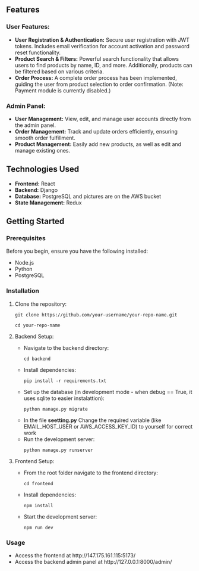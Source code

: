 <h2>Features</h1>
<h3> User Features:</h3>
<ul>
<li><strong>User Registration & Authentication:</strong> Secure user registration with JWT tokens. Includes email verification for account activation and password reset functionality.</li>
<li><strong>Product Search & Filters:</strong> Powerful search functionality that allows users to find products by name, ID, and more. Additionally, products can be filtered based on various criteria.</li>
<li><strong>Order Process:</strong> A complete order process has been implemented, guiding the user from product selection to order confirmation. (Note: Payment module is currently disabled.)</li>
</ul>

<h3>Admin Panel:</h3>
<ul>
<li><strong>User Management:</strong> View, edit, and manage user accounts directly from the admin panel.</li>
<li><strong>Order Management:</strong> Track and update orders efficiently, ensuring smooth order fulfillment.</li>
<li><strong>Product Management:</strong> Easily add new products, as well as edit and manage existing ones.</li>
</ul>

<h2>Technologies Used</h2>
<ul>
<li><strong>Frontend:</strong> React</li>
<li><strong>Backend:</strong> Django</li>
<li><strong>Database:</strong> PostgreSQL and pictures are on the AWS bucket</li>
<li><strong>State Management:</strong> Redux</li>
</ul>

<h2>Getting Started</h2>
<h3>Prerequisites</h3>
<p>Before you begin, ensure you have the following installed:</p>
<ul>
<li>Node.js</li>
<li>Python</li>
<li>PostgreSQL</li>
</ul>

<h3>Installation</h3>
<ol>
  <li>Clone the repository:
    <p></p>
    <pre><code>git clone https://github.com/your-username/your-repo-name.git</code></pre>
    <pre><code>cd your-repo-name</code></pre>
  </li>
  
  <li>Backend Setup:
    <p></p>
    <ul>
      <li>
        Navigate to the backend directory:
        <pre><code>cd backend</code></pre>
      </li>
      <li>
        Install dependencies:
        <pre><code>pip install -r requirements.txt</code></pre>
      </li>
      <li>
        Set up the database (in development mode - when debug == True, it uses sqlite to easier instalattion):
        <pre><code>python manage.py migrate</code></pre>
      </li>
      <li>
        In the file <strong>seetting.py</strong> Change the required variable (like EMAIL_HOST_USER or AWS_ACCESS_KEY_ID) to yourself for correct work
      </li>
      <li>
        Run the development server:
        <pre><code>python manage.py runserver</code></pre>
      </li>
    </ul>
  </li>

  <li>Frontend Setup:
    <p></p>
    <ul>
      <li>
        From the root folder navigate to the frontend directory:
        <pre><code>cd frontend</code></pre>
      </li>
      <li>
        Install dependencies:
        <pre><code>npm install</code></pre>
      </li>
      <li>
        Start the development server:
        <pre><code>npm run dev</code></pre>
      </li>
    </ul>
  </li>
</ol>

<h3>Usage</h3>
<ul>
  <li>Access the frontend at http://147.175.161.115:5173/</li>
  <li>Access the backend admin panel at http://127.0.0.1:8000/admin/</li>
</ul>
